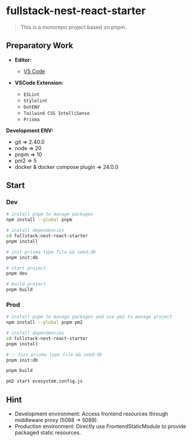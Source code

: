 # fullstack-nest-react-starter

> This is a monorepo project based on pnpm.

## Preparatory Work

- **Editor:**

  - [VS Code](https://code.visualstudio.com/)

- **VSCode Extension:**

  - `ESLint`
  - `Stylelint`
  - `DotENV`
  - `Tailwind CSS IntelliSense`
  - `Prisma`

**Development ENV:**

- git => 2.40.0
- node => 20
- pnpm => 10
- pm2 => 5
- docker & docker compose plugin => 24.0.0

## Start

### Dev

```bash
# install pnpm to manage packages
npm install --global pnpm

# install dependencies
cd fullstack-nest-react-starter
pnpm install

# init prisma type file && seed:db
pnpm init:db

# start project
pnpm dev

# build project
pnpm build
```

### Prod

```bash
# install pnpm to manage packages and use pm2 to manage project
npm install --global pnpm pm2

# install dependencies
cd fullstack-nest-react-starter
pnpm install

# ✨ init prisma type file && seed:db
pnpm init:db

pnpm build

pm2 start ecosystem.config.js
```

## Hint

- Development environment: Access frontend resources through middleware proxy (5088 → 5089).
- Production environment: Directly use FrontendStaticModule to provide packaged static resources.
